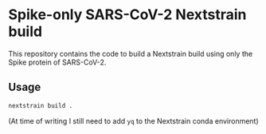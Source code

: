 # Spike-only SARS-CoV-2 Nextstrain build

This repository contains the code to build a Nextstrain build using only the Spike protein of SARS-CoV-2.

## Usage

```bash
nextstrain build .
```

(At time of writing I still need to add `yq` to the Nextstrain conda environment)
